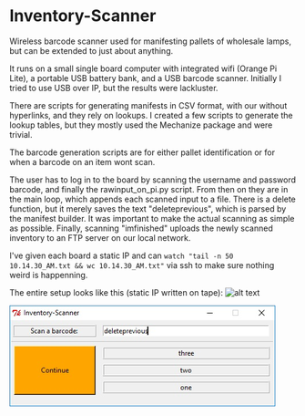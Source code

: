 # Inventory-Scanner

Wireless barcode scanner used for manifesting pallets of wholesale lamps, but can be extended to just about anything. 

It runs on a small single board computer with integrated wifi (Orange Pi Lite), a portable USB battery bank, and a USB barcode scanner.
Initially I tried to use USB over IP, but the results were lackluster.

There are scripts for generating manifests in CSV format, with our without hyperlinks, and they rely on lookups. I created a few scripts to generate the lookup tables, but they mostly used the Mechanize package and were trivial. 

The barcode generation scripts are for either pallet identification or for when a barcode on an item wont scan. 

The user has to log in to the board by scanning the username and password barcode, and finally the rawinput_on_pi.py script. From then on they are in the main loop, which appends each scanned input to a file. There is a delete function, but it merely saves the text "deleteprevious", which is parsed by the manifest builder. It was important to make the actual scanning as simple as possible. Finally, scanning "imfinished" uploads the newly scanned inventory to an FTP server on our local network. 

I've given each board a static IP and can `watch "tail -n 50 10.14.30_AM.txt && wc 10.14.30_AM.txt"` via ssh to make sure nothing weird is happenning. 

The entire setup looks like this (static IP written on tape):
![alt text](https://github.com/MitchRatquest/Inventory-Scanner/blob/master/Hardware/together.JPG "Hardware Setup")

![alt text](https://github.com/BiTinerary/Inventory-Scanner/blob/master/Hardware/windowsGUI.jpg "Or use with Windows OS")

